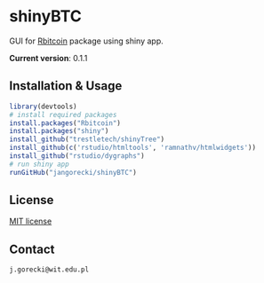# shinyBTC

GUI for [Rbitcoin](https://github.com/jangorecki/Rbitcoin) package using shiny app.

**Current version**: 0.1.1

## Installation & Usage

```R
library(devtools)
# install required packages
install.packages("Rbitcoin")
install.packages("shiny")
install_github("trestletech/shinyTree")
install_github(c('rstudio/htmltools', 'ramnathv/htmlwidgets'))
install_github("rstudio/dygraphs")
# run shiny app
runGitHub("jangorecki/shinyBTC")
```

## License

[MIT license](https://github.com/jangorecki/shinyBTC/blob/master/LICENSE)

## Contact

`j.gorecki@wit.edu.pl`
